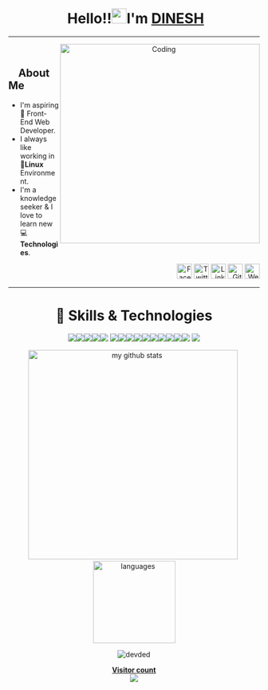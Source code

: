  <h1 align="center">️ Hello!!<img src="https://raw.githubusercontent.com/KarthikNayak024/KarthikNayak024/master/assets/wave.gif" alt="waving hand" width="30px">I'm <a href="https://dnshko.github.io/">DINESH</a> </h1>

---

<p align="center">
<img align="right" alt="Coding" width="400" src="https://media.giphy.com/media/Y4ak9Ki2GZCbJxAnJD/giphy.gif">
</br>

## &nbsp; &nbsp; **About Me**

- I'm aspiring 🔭️ Front-End Web Developer.
- I always like working in 🐧️**Linux** Environment.
- I'm a knowledge seeker & I love to learn new 💻 **Technologies**.

<p align="right">
<a href="https://github.com/dnshko" target="_blank"><img src="https://raw.githubusercontent.com/nakulbhati/nakulbhati/master/contain/fb.png" alt="Facebook" width="30"></a>
<a href="https://twitter.com/dnshko" target="_blank"><img src="https://raw.githubusercontent.com/nakulbhati/nakulbhati/master/contain/tw.png" alt="Twitter" width="30"></a>
<a href="https://www.linkedin.com/in/dnshko/" target="_blank"><img src="https://raw.githubusercontent.com/nakulbhati/nakulbhati/master/contain/in.png" alt="LinkedIn" width="30"></a>
<a href="https://github.com/dnshko" target="_blank"><img src="https://raw.githubusercontent.com/nakulbhati/nakulbhati/master/contain/git.png" alt="GitHub" width="30"></a>
<a href="https://github.com/dnshko" target="_blank"><img src="https://raw.githubusercontent.com/nakulbhati/nakulbhati/master/contain/www.png" alt="Website" width="30"></a>
</p></p>

---
<!--
### &nbsp; &nbsp; &nbsp; &nbsp; **Keep Learning** 👨‍🎓️️
[![Linkedin: VPA](https://img.shields.io/badge/linkedin-%230077B5.svg?&style=for-the-badge&logo=linkedin&logoColor=white)](https://www.linkedin.com/in/dnshko/)
[![Linkedin: VPA](https://img.shields.io/badge/medium-%2312100E.svg?&style=for-the-badge&logo=medium&logoColor=white)](https://medium.com/@dnshko)
[![website](	https://img.shields.io/badge/DEV.TO-%230A0A0A.svg?&style=for-the-badge&logo=dev-dot-to&logoColor=white)](https://dev.to/dnshko)
-->

<h1 align="center"> 🚀 Skills & Technologies</h1>
<p align="center">
<img src="https://img.shields.io/badge/javascript%20-%23323330.svg?&style=for-the-badge&logo=javascript&logoColor=%23F7DF1E"/><img src="https://img.shields.io/badge/typescript%20-%23007ACC.svg?&style=for-the-badge&logo=typescript&logoColor=white"/><img src="https://img.shields.io/badge/node.js%20-%2343853D.svg?&style=for-the-badge&logo=node.js&logoColor=white"/><img src="https://img.shields.io/badge/python%20-%2314354C.svg?&style=for-the-badge&logo=python&logoColor=white"/><img src="https://img.shields.io/badge/php-%23777BB4.svg?&style=for-the-badge&logo=php&logoColor=white"/>
<img src="https://img.shields.io/badge/react%20-%2320232a.svg?&style=for-the-badge&logo=react&logoColor=%2361DAFB"/><img src="https://img.shields.io/badge/react_native%20-%2320232a.svg?&style=for-the-badge&logo=react&logoColor=%2361DAFB"/><img src="https://img.shields.io/badge/angular%20-%23DD0031.svg?&style=for-the-badge&logo=angular&logoColor=white"/><img src="https://img.shields.io/badge/redux%20-%23593d88.svg?&style=for-the-badge&logo=redux&logoColor=white"/><img src="https://img.shields.io/badge/django%20-%23092E20.svg?&style=for-the-badge&logo=django&logoColor=white"/><img src="https://img.shields.io/badge/express.js%20-%23404d59.svg?&style=for-the-badge"/><img src="https://img.shields.io/badge/AWS%20-%23FF9900.svg?&style=for-the-badge&logo=amazon-aws&logoColor=white"/><img src="https://img.shields.io/badge/heroku%20-%23430098.svg?&style=for-the-badge&logo=heroku&logoColor=white"/><img src="https://img.shields.io/badge/firebase%20-%23039BE5.svg?&style=for-the-badge&logo=firebase"/><img src="https://img.shields.io/badge/Android-3DDC84?logo=android&logoColor=white&style=for-the-badge" /> <img src="https://img.shields.io/badge/windows-0078D6?logo=windows&logoColor=white&style=for-the-badge" /> </p>

<p align="center">
<img src="https://github-readme-stats.vercel.app/api?username=dnshko&show_icons=true&theme=buefy" alt="my github stats" width="420"/>&nbsp;<img src="https://github-readme-stats.vercel.app/api/top-langs/?username=dnshko&layout=compact&theme=buefy" alt="languages" height="165">
</p>


<p align="center">
 <img src="https://github-profile-trophy.vercel.app/?username=dnshko" alt="devded" />
</p>


<p align="center"> 
  <b><u>Visitor count</u><br>
  <img src="https://profile-count.glitch.me/dnshko/count" />
</p>


<!-- <h3 align="center">
<img src="https://raw.githubusercontent.com/akasrai/akasrai/master/assets/stack-hills.svg" alt="stacks"/>
</h3> -->

